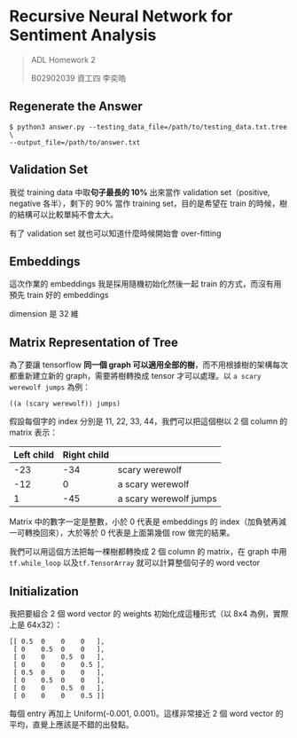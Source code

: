 # Recursive Neural Network for Sentiment Analysis

> ADL Homework 2
>
> B02902039    資工四    李奕皓

## Regenerate the Answer

```
$ python3 answer.py --testing_data_file=/path/to/testing_data.txt.tree \
--output_file=/path/to/answer.txt
```

## Validation Set

我從 training data 中取**句子最長的 10%** 出來當作 validation set（positive, negative 各半），剩下的 90% 當作 training set，目的是希望在 train 的時候，樹的結構可以比較單純不會太大。

有了 validation set 就也可以知道什麼時候開始會 over-fitting

## Embeddings

這次作業的 embeddings 我是採用隨機初始化然後一起 train 的方式，而沒有用預先 train 好的 embeddings

dimension 是 32 維

## Matrix Representation of Tree

為了要讓 tensorflow **同一個 graph 可以適用全部的樹**，而不用根據樹的架構每次都重新建立新的 graph，需要將樹轉換成 tensor 才可以處理。以 `a scary werewolf jumps` 為例：

```
((a (scary werewolf)) jumps)
```

假設每個字的 index 分別是 11, 22, 33, 44，我們可以把這個樹以 2 個 column 的 matrix 表示：

| Left child | Right child |                        |
| ---------- | ----------- | ---------------------- |
| -23        | -34         | scary werewolf         |
| -12        | 0           | a scary werewolf       |
| 1          | -45         | a scary werewolf jumps |

Matrix 中的數字一定是整數，小於 0 代表是 embeddings 的 index（加負號再減一可轉換回來），大於等於 0 代表是上面第幾個 row 做完的結果。

我們可以用這個方法把每一棵樹都轉換成 2 個 column 的 matrix，在 graph 中用 `tf.while_loop` 以及`tf.TensorArray` 就可以計算整個句子的 word vector

## Initialization

我把要組合 2 個 word vector 的 weights 初始化成這種形式（以 8x4 為例，實際上是 64x32）：

```
[[ 0.5  0    0    0   ],
 [ 0    0.5  0    0   ],
 [ 0    0    0.5  0   ],
 [ 0    0    0    0.5 ],
 [ 0.5  0    0    0   ],
 [ 0    0.5  0    0   ],
 [ 0    0    0.5  0   ],
 [ 0    0    0    0.5 ]]
```

每個 entry 再加上 Uniform(-0.001, 0.001)。這樣非常接近 2 個 word vector 的平均，直覺上應該是不錯的出發點。